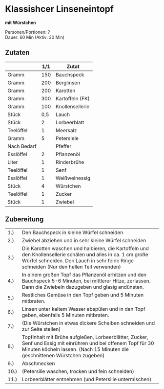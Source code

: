 # Klassishcer Linseneintopf
__mit Würstchen__

Personen/Portionen: ?  
Dauer: 60 Min (Aktiv: 30 Min)

## Zutaten

|             | **1/1** | **Zutat**       |
| ----------- | ------- | --------------- |
| Gramm       | 150     | Bauchspeck      |
| Gramm       | 200     | Berglinsen      |
| Gramm       | 200     | Karotten        |
| Gramm       | 300     | Kartoffeln (FK) |
| Gramm       | 100     | Knollensellerie |
| Stück       | 0,5     | Lauch           |
| Stück       | 2       | Lorbeerblatt    |
| Teelöffel   | 1       | Meersalz        |
| Gramm       | 5       | Petersiele      |
| Nach Bedarf |         | Pfeffer         |
| Esslöffel   | 2       | Pflanzenöl      |
| Liter       | 1       | Rinderbrühe     |
| Teelöffel   | 1       | Senf            |
| Esslöffel   | 1       | Weißweinessig   |
| Stück       | 4       | Würstchen       |
| Teelöffel   | 1       | Zucker          |
| Stück       | 1       | Zwiebel         |

## Zubereitung

|||
| ---- | -------------------------------------------------------------------------------------------------------------------------------------------------------------------------------------------------------- |
| 1.)  | Den Bauchspeck in kleine Würfel schneiden                                                                                                                                                                |
| 2.)  | Zwiebel abziehen und in sehr kleine Würfel schneiden                                                                                                                                                     |
| 3.)  | Die Karotten waschen und halbieren, die Kartoffeln und den Knollensellerie schälen und alles in ca. 1 cm große Würfel schneiden. Den Lauch in sehr feine Ringe schneiden (Nur den hellen Teil verwenden) |
| 4.)  | In einem großen Topf das Pflanzenöl erhitzen und den Bauchspeck 5-6 Minuten, bei mittlerer Hitze, zerlassen. Dann die Zwiebeln dazugeben und glasig andünsten.                                           |
| 5.)  | Restliches Gemüse in den Topf geben und 5 Minuten mitbraten.                                                                                                                                             |
| 6.)  | Linsen unter kaltem Wasser abspülen und in den Topf geben, ebenfalls 5 Minuten mitbraten.                                                                                                                |
| 7.)  | (Die Würstchen in etwas dickere Scheiben schneiden und zur Seite stellen)                                                                                                                                |
| 8.)  | Topfinhalt mit Brühe aufgießen, Lorbeerblätter, Zucker, Senf und Essig mit einrühren und bei offenem Topf für 30 Minuten köcheln lassen. (Nach 15 Minuten die geschnittenen Würstchen zugeben)           |
| 9.)  | Abschmecken                                                                                                                                                                                              |
| 10.) | (Petersilie waschen, trocken und fein schneiden)                                                                                                                                                         |
| 11.) | Lorbeerblätter entnehmen (und Petersilie untermischen)  
